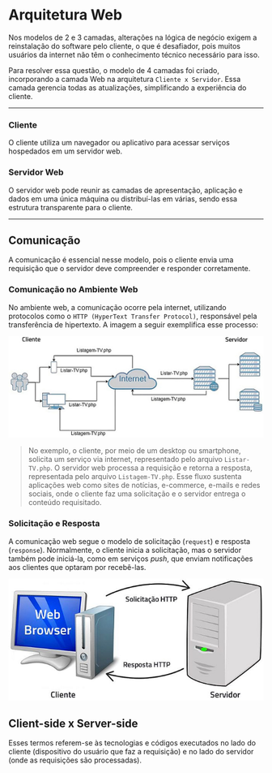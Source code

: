 # **Arquitetura Web**

Nos modelos de 2 e 3 camadas, alterações na lógica de negócio exigem a reinstalação do software pelo cliente, o que é desafiador, pois muitos usuários da internet não têm o conhecimento técnico necessário para isso.

Para resolver essa questão, o modelo de 4 camadas foi criado, incorporando a camada Web na arquitetura `Cliente x Servidor`. Essa camada gerencia todas as atualizações, simplificando a experiência do cliente.

---

### **Cliente**

O cliente utiliza um navegador ou aplicativo para acessar serviços hospedados em um servidor web.

### **Servidor Web**

O servidor web pode reunir as camadas de apresentação, aplicação e dados em uma única máquina ou distribuí-las em várias, sendo essa estrutura transparente para o cliente.

---

## **Comunicação**

A comunicação é essencial nesse modelo, pois o cliente envia uma requisição que o servidor deve compreender e responder corretamente.

### **Comunicação no Ambiente Web**

No ambiente web, a comunicação ocorre pela internet, utilizando protocolos como o `HTTP (HyperText Transfer Protocol)`, responsável pela transferência de hipertexto. A imagem a seguir exemplifica esse processo:

![Exemplo de Comunicação HTTP](./assets/comunicacao-http.jpg)

> No exemplo, o cliente, por meio de um desktop ou smartphone, solicita um serviço via internet, representado pelo arquivo `Listar-TV.php`. O servidor web processa a requisição e retorna a resposta, representada pelo arquivo `Listagem-TV.php`. Esse fluxo sustenta aplicações web como sites de notícias, e-commerce, e-mails e redes sociais, onde o cliente faz uma solicitação e o servidor entrega o conteúdo requisitado.

### **Solicitação e Resposta**

A comunicação web segue o modelo de solicitação (`request`) e resposta (`response`). Normalmente, o cliente inicia a solicitação, mas o servidor também pode iniciá-la, como em serviços _push_, que enviam notificações aos clientes que optaram por recebê-las.

![Ciclo de Solicitação e Resposta](./assets/request-response.jpg)

## **Client-side x Server-side**

Esses termos referem-se às tecnologias e códigos executados no lado do cliente (dispositivo do usuário que faz a requisição) e no lado do servidor (onde as requisições são processadas).
